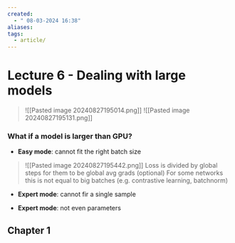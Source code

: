 ```yaml
---
created:
  - " 08-03-2024 16:38"
aliases: 
tags:
  - article/
---
```


# Lecture 6 - Dealing with large models

> ![[Pasted image 20240827195014.png]]
> ![[Pasted image 20240827195131.png]]


### What if a model is larger than GPU?
- **Easy mode**: cannot fit the right batch size
> ![[Pasted image 20240827195442.png]]
> Loss is divided by global steps for them to be global avg grads (optional)
> For some networks this is not equal to big batches (e.g. contrastive learning, batchnorm)
- **Expert mode**: cannot fir a single sample

- **Expert mode**: not even parameters

## Chapter 1

